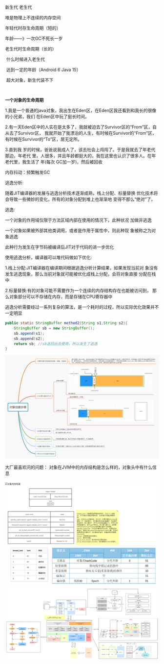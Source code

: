 新生代 老生代



堆是物理上不连续的内存空间



年轻代时存生命周期（短的）

年龄——》一次GC不死长一岁

老生代时生命周期（长的）

​	什么时候进入老生代

​		达到一定的年龄（Android 6 Java 15）

​		超大对象，新生代装不下 

​		

**一个对象的生命周期**

1.我是一个普通的java对象，我出生在Eden区，在Eden区我还看到和我长的很像的小兄弟，我们 在Eden区中玩了挺长时间。

2.有一天Eden区中的人实在是太多了，我就被迫去了Survivor区的“From”区，自从去了Survivor区， 我就开始了我漂泊的人生，有时候在Survivor的“From”区，有时候在Survivor的“To”区，居无定所。

3.直到我 岁的时候，爸爸说我成人了，该去社会上闯闯了。于是我就去了年老代那边，年老代 里，人很多，并且年龄都挺大的，我在这里也认识了很多人。在年老代里，我生活了 年(每次 GC加一岁)，然后被回收



内存抖动：频繁触发GC



逃逸分析:

随着JIT编译器的发展与逃逸分析技术逐渐成熟，栈上分配、标量替换 优化技术将会导致一些微妙的变化，所有的对象分配到堆上也渐渐地 变得不那么“绝对”了。

逃逸:

一个对象的作用域仅限于方法区域内部在使用的情况下，此种状况 加做非逃逸

一个对象如果被外部其他类调用，或者是作用于属性中，则此种现 象被称之为对象逃逸

此种行为发生在字节码被编译后JIT对于代码的进一步优化



使用逃逸分析，编译器可以堆代码做如下优化:

1.栈上分配:JIT编译器在编译期间根据逃逸分析计算结果，如果发现当前对 象没有发生逃逸现象，那么当前对象就可能被优化成栈上分配，会将对象直接 分配在栈中

2.标量替换:有的对象可能不需要作为一个连续的内存结构存在也能被访问到， 那么对象部分可以不存储在内存，而是存储在CPU寄存器中



逃逸分析需要经过一系列复杂的算法，是一个耗时的过程，所以实际优化效果并不一定明显





```java
public static StringBuffer method2(String s1,String s2){
	StringBuffer sb = new StringBuffer();
	sb.append(s1);
	sb.append(s2);
	return sb; //sb返回出去使用，所以发生了逃逸
}
```



<img src="img/对象创建步骤.png" alt="对象创建步骤" style="zoom:50%;" />

大厂最喜欢问的问题：
对象在JVM中的内存结构是怎么样的，对象头中有什么信息

<img src="/Users/renyushuang/current/LearnNode20220911/java虚拟机/img/对象内存布局.png" alt="对象内存布局" style="zoom:50%;" />





<img src="img/JVM普通对象头32位Mark word解析.png" alt="JVM普通对象头32位Mark word解析" style="zoom:50%;" />





<img src="img/JVM架构图--详细.png" alt="JVM架构图--详细" style="zoom:50%;" />



